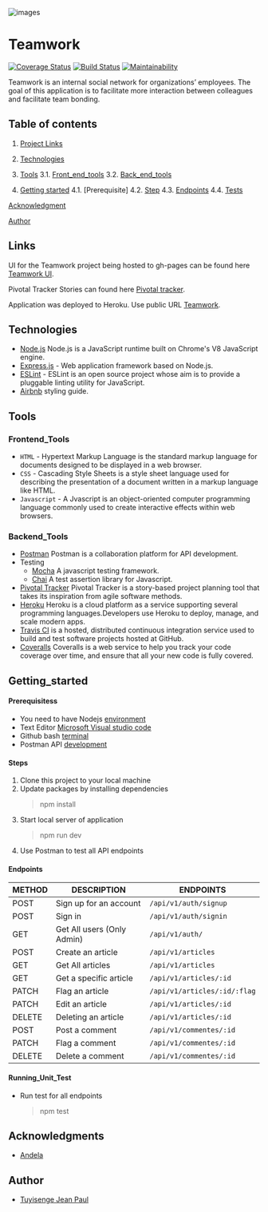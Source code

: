 ![images](https://user-images.githubusercontent.com/52475100/66032932-98585100-e506-11e9-8679-ffed5c9b6ba5.png)
# Teamwork
[![Coverage Status](https://coveralls.io/repos/github/tuyisengepaul/Teamwork/badge.svg?branch=develop)](https://coveralls.io/github/tuyisengepaul/Teamwork?branch=develop)
[![Build Status](https://travis-ci.org/tuyisengepaul/Teamwork.svg?branch=develop)](https://travis-ci.org/tuyisengepaul/Teamwork)
[![Maintainability](https://api.codeclimate.com/v1/badges/a028081d6a49b71bf625/maintainability)](https://codeclimate.com/github/tuyisengepaul/Teamwork/maintainability)

Teamwork is an ​internal social network for organizations’ employees. The goal of this application is to facilitate more interaction between colleagues and facilitate team bonding.

## Table of contents

1. [Project Links](#links) 

2. [Technologies](#technologies)

3. [Tools](#tools)
  3.1. [Front_end_tools](#Frontend_Tools)
  3.2. [Back_end_tools](#Backend_Tools)

4. [Getting started](#Getting_started)
  4.1. [Prerequisite]
  4.2. [Step](#Steps)
  4.3. [Endpoints](#Endpoints)
  4.4. [Tests](#Running_Unit_Test)

[Acknowledgment](#acknowledgments)

[Author](#author)
 
## Links

UI for the Teamwork project being hosted to gh-pages can be found here [Teamwork UI](https://tuyisengepaul.github.io/Teamwork/UI/index.html).

Pivotal Tracker Stories can found here [Pivotal tracker](https://www.pivotaltracker.com/n/projects/2397926).

Application was deployed to Heroku. Use public URL [Teamwork](https://teamworkproject.herokuapp.com/).

## Technologies


- [Node.js](https://nodejs.org/) Node.js is a JavaScript runtime built on Chrome's V8 JavaScript engine.
- [Express.js](https://expressjs.com) - Web application framework based on Node.js.
- [ESLint](https://eslint.org/) - ESLint is an open source project whose aim is to provide a pluggable linting utility for JavaScript.
- [Airbnb](https://www.npmjs.com/package/eslint-config-airbnb) styling guide.

## Tools

### Frontend_Tools

- ```HTML``` - Hypertext Markup Language is the standard markup language for documents designed to be displayed in a web browser.
- ```CSS``` - Cascading Style Sheets is a style sheet language used for describing the presentation of a document written in a markup language like HTML.
- ```Javascript``` - A Jvascript is an object-oriented computer programming language commonly used to create interactive effects within web browsers.

### Backend_Tools

- [Postman](https://www.getpostman.com/) Postman is a collaboration platform for API development. 
- Testing
  - [Mocha](https://mochajs.org/) A javascript testing framework.
  - [Chai](https://chaijs.com) A test assertion library for Javascript.
- [Pivotal Tracker](https://www.pivotaltracker.com) Pivotal Tracker is a story-based project planning tool that takes its inspiration from agile software methods.
- [Heroku](https://www.heroku.com/) Heroku is a cloud platform as a service supporting several programming languages.Developers use Heroku to deploy, manage, and scale modern apps.
- [Travis CI](https://travis-ci.org/) is a hosted, distributed continuous integration service used to build and test software projects hosted at GitHub.
- [Coveralls](https://codeclimate.com/) Coveralls is a web service to help you track your code coverage over time, and ensure that all your new code is fully covered.

## Getting_started

#### Prerequisitess

- You need to have Nodejs [environment](https://nodejs.org/en/)
- Text Editor [Microsoft Visual studio code](https://code.visualstudio.com/)
- Github bash [terminal](https://git-scm.com/downloads) 
- Postman API [development](https://www.getpostman.com/)

#### Steps
 1. Clone this project to your local machine
 2. Update packages by installing dependencies
    >npm install
 3. Start local server of application
    >npm run dev
 4. Use Postman to test all API endpoints

#### Endpoints

| METHOD | DESCRIPTION                             | ENDPOINTS                 | 
| ------ | --------------------------------------- | ------------------------- | 
| POST   | Sign up for an account                  | `/api/v1/auth/signup`     |
| POST   | Sign in                                 | `/api/v1/auth/signin`     |
| GET    | Get All users (Only Admin)              | `/api/v1/auth/`           |
| POST   | Create an article                       | `/api/v1/articles`        | 
| GET    | Get All articles                        | `/api/v1/articles`        | 
| GET    | Get a specific article                  | `/api/v1/articles/:id`    | 
| PATCH  | Flag an article                         | `/api/v1/articles/:id/:flag`|
| PATCH  | Edit an article                         | `/api/v1/articles/:id`    | 
| DELETE | Deleting an article                     | `/api/v1/articles/:id`    |
| POST   | Post a comment                          | `/api/v1/commentes/:id`   | 
| PATCH  | Flag a comment                          | `/api/v1/commentes/:id`   |
| DELETE | Delete a comment                        | `/api/v1/commentes/:id`   | 


#### Running_Unit_Test
- Run test for all endpoints
  > npm test

## Acknowledgments

- [Andela](https://andela.com/)

## Author

- [Tuyisenge Jean Paul](https://www.linkedin.com/in/tuyisenge-jean-paul)



